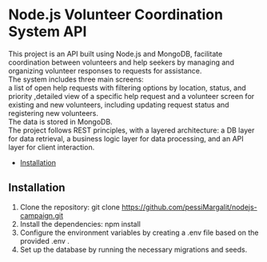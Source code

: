 # Node.js Volunteer Coordination System API

This project is an API built using Node.js and MongoDB, facilitate coordination between volunteers and help seekers by managing and organizing volunteer responses to requests for assistance.
<br>
The system includes three main screens:
<br>
a list of open help requests with filtering options by location, status, and priority ,detailed view of a specific help request and a volunteer screen for existing and new volunteers, including updating request status and registering new volunteers. 
<br>
The data is stored in MongoDB. 
<br>
The project follows REST principles, with a layered architecture: a DB layer for data retrieval, a business logic layer for data processing, and an API layer for client interaction.

- [Installation](#installation)
  
## Installation

1. Clone the repository: git clone https://github.com/pessiMargalit/nodejs-campaign.git
2. Install the dependencies: npm install
3. Configure the environment variables by creating a .env file based on the provided .env .
4. Set up the database by running the necessary migrations and seeds.
